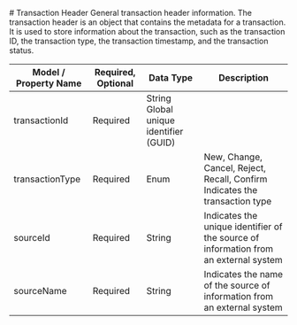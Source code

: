 ﻿﻿# Transaction Header
General transaction header information. The transaction header is an object that contains the metadata for a transaction. It is used to store information about the transaction, such as the transaction ID, the transaction type, the transaction timestamp, and the transaction status.

| Model / Property Name |	Required, Optional | Data Type | Description |
| --- | --- | --- | --- |
| transactionId |	Required | String		Global unique identifier (GUID) |
|transactionType | Required	| Enum	| New, Change, Cancel, Reject, Recall, Confirm Indicates the transaction type |
|sourceId	| Required	|	String	| Indicates the unique identifier of the source of information from an external system |
|sourceName |	Required	|	String	| Indicates the name of the source of information from an external system |